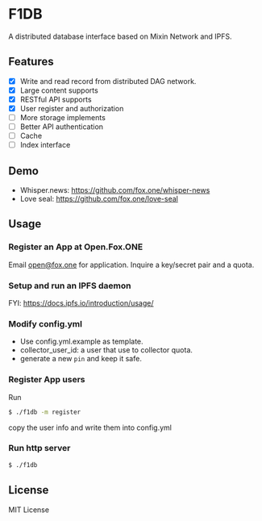 # F1DB

A distributed database interface based on Mixin Network and IPFS.

## Features

- [x] Write and read record from distributed DAG network.
- [x] Large content supports
- [x] RESTful API supports
- [x] User register and authorization
- [ ] More storage implements
- [ ] Better API authentication
- [ ] Cache
- [ ] Index interface

## Demo

- Whisper.news: https://github.com/fox.one/whisper-news
- Love seal: https://github.com/fox.one/love-seal

## Usage

### Register an App at Open.Fox.ONE

Email open@fox.one for application. Inquire a key/secret pair and a quota. 

### Setup and run an IPFS daemon

FYI: https://docs.ipfs.io/introduction/usage/

### Modify config.yml

- Use config.yml.example as template.
- collector_user_id: a user that use to collector quota.
- generate a new `pin` and keep it safe.

### Register App users

Run 

```bash
$ ./f1db -m register
```

copy the user info and write them into config.yml

### Run http server

```bash
$ ./f1db
```

## License

MIT License